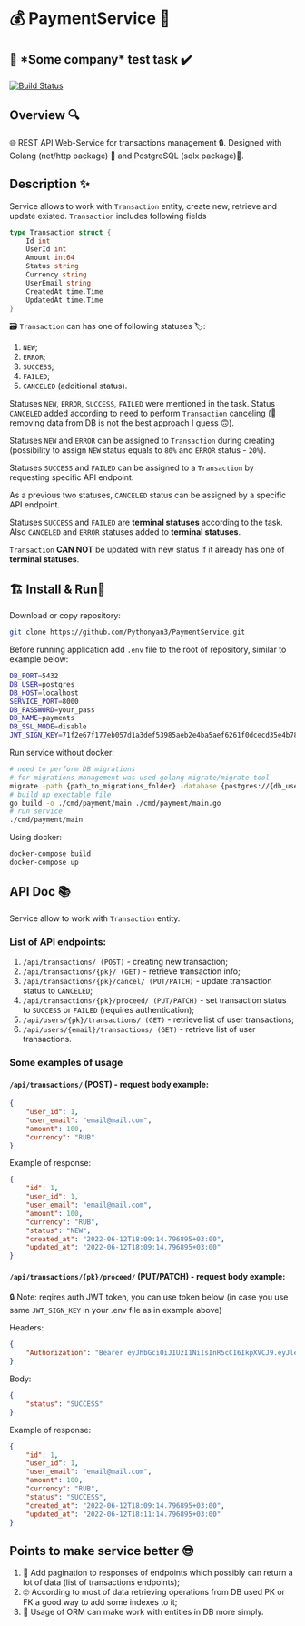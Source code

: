 # 💰 PaymentService 💸

## 🤫 \*Some company* test task ✔️

[![Build Status](https://travis-ci.org/joemccann/dillinger.svg?branch=master)](https://travis-ci.org/joemccann/dillinger)

## Overview 🔍
🌐 REST API Web-Service for transactions management 🔒. Designed with Golang (net/http package) 🦦 and PostgreSQL (sqlx package)💽.

## Description ✨

Service allows to work with `Transaction` entity, create new, retrieve and update existed. `Transaction` includes following fields

```go
type Transaction struct {
	Id int
	UserId int
	Amount int64
	Status string
	Currency string
	UserEmail string
	CreatedAt time.Time
	UpdatedAt time.Time
}
```

🗃️ `Transaction` can has one of following statuses 🏷️:
1. `NEW`;
2. `ERROR`;
3. `SUCCESS`;
4. `FAILED`;
5. `CANCELED` (additional status).

Statuses `NEW`, `ERROR`, `SUCCESS`, `FAILED` were mentioned in the task. Status `CANCELED` added according to need to perform `Transaction` canceling (🔨removing data from DB is not the best approach I guess 🙃).

Statuses `NEW` and `ERROR` can be assigned to `Transaction` during creating (possibility to assign `NEW` status equals to `80%` and `ERROR` status - `20%`).

Statuses `SUCCESS` and `FAILED` can be assigned to a `Transaction` by requesting specific API endpoint.

As a previous two statuses, `CANCELED` status can be assigned by a specific API endpoint.

Statuses `SUCCESS` and `FAILED` are **terminal statuses** according to the task. Also `CANCELED` and `ERROR` statuses added to **terminal statuses**.

`Transaction` **CAN NOT** be updated with new status if it already has one of **terminal statuses**.

## 🏗️ Install & Run🏃

Download or copy repository:

```bash
git clone https://github.com/Pythonyan3/PaymentService.git
```

Before running application add ``.env`` file to the root of repository, similar to example below:

```bash
DB_PORT=5432
DB_USER=postgres
DB_HOST=localhost
SERVICE_PORT=8000
DB_PASSWORD=your_pass
DB_NAME=payments
DB_SSL_MODE=disable
JWT_SIGN_KEY=71f2e67f177eb057d1a3def53985aeb2e4ba5aef6261f0dcecd35e4b78eb2930
```

Run service without docker:
```bash
# need to perform DB migrations
# for migrations management was used golang-migrate/migrate tool
migrate -path {path_to_migrations_folder} -database {postgres://{db_user}:{db_pass}@{db_host}:{db_port}/{db_name}?sslmode=disable up
# build up exectable file
go build -o ./cmd/payment/main ./cmd/payment/main.go
# run service
./cmd/payment/main
```

Using docker:

```bash
docker-compose build
docker-compose up
```

## API Doc 📚

Service allow to work with ``Transaction`` entity.

### List of API endpoints:

1. `/api/transactions/ (POST)` - creating new transaction;
2. `/api/transactions/{pk}/ (GET)` - retrieve transaction info;
3. `/api/transactions/{pk}/cancel/ (PUT/PATCH)` - update transaction status to `CANCELED`;
4. `/api/transactions/{pk}/proceed/ (PUT/PATCH)` - set transaction status to `SUCCESS` or `FAILED` (requires authentication);
5. `/api/users/{pk}/transactions/ (GET)` - retrieve list of user transactions;
6. `/api/users/{email}/transactions/ (GET)` - retrieve list of user transactions.

### Some examples of usage

#### `/api/transactions/` (POST) -  request body example:
```json
{
	"user_id": 1,
	"user_email": "email@mail.com",
	"amount": 100,
	"currency": "RUB"
}
```

Example of response:
```json
{
	"id": 1,
	"user_id": 1,
	"user_email": "email@mail.com",
	"amount": 100,
	"currency": "RUB",
	"status": "NEW",
	"created_at": "2022-06-12T18:09:14.796895+03:00",
	"updated_at": "2022-06-12T18:09:14.796895+03:00"
}
```

#### `/api/transactions/{pk}/proceed/` (PUT/PATCH) - request body example:

🔒 Note: reqires auth JWT token, you can use token below (in case you use same `JWT_SIGN_KEY` in your .env file as in example above)

Headers:
```json
{
	"Authorization": "Bearer eyJhbGciOiJIUzI1NiIsInR5cCI6IkpXVCJ9.eyJleHAiOjE2NTU5NzY5NjcsImlhdCI6MTY1NTExMjk2N30.PudQzyMfLrXVMHffp8Ti_JDWPOoBrG5GVdj2DIFV-yE"
}
```

Body:
```json
{
	"status": "SUCCESS"
}
```

Example of response:
```json
{
	"id": 1,
	"user_id": 1,
	"user_email": "email@mail.com",
	"amount": 100,
	"currency": "RUB",
	"status": "SUCCESS",
	"created_at": "2022-06-12T18:09:14.796895+03:00",
	"updated_at": "2022-06-12T18:11:14.796895+03:00"
}
```

## Points to make service better 😎

1. 📄 Add pagination to responses of endpoints which possibly can return a lot of data (list of transactions endpoints);
2.  🤓 According to most of data retrieving operations from DB used PK or FK a good way to add some indexes to it;
3. 🧐 Usage of ORM can make work with entities in DB more simply.